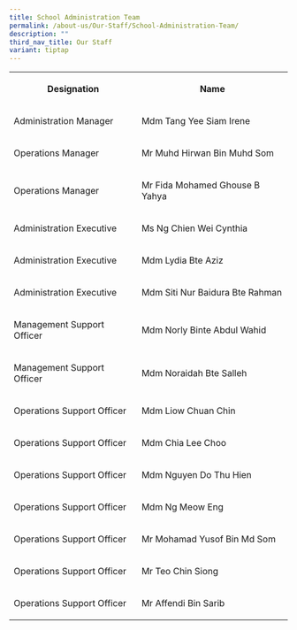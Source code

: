 ```yaml
---
title: School Administration Team
permalink: /about-us/Our-Staff/School-Administration-Team/
description: ""
third_nav_title: Our Staff
variant: tiptap
---
```

<table style="minWidth: 50px">
<colgroup>
<col>
<col>
</colgroup>
<tbody>
<tr>
<th rowspan="1" colspan="1">
<p>Designation
<br>
</p>
</th>
<th rowspan="1" colspan="1">
<p>Name
<br>
</p>
</th>
</tr>
<tr>
<td rowspan="1" colspan="1">
<p>Administration Manager
<br>
</p>
</td>
<td rowspan="1" colspan="1">
<p>Mdm Tang Yee Siam Irene
<br>
</p>
</td>
</tr>
<tr>
<td rowspan="1" colspan="1">
<p>Operations Manager
<br>
</p>
</td>
<td rowspan="1" colspan="1">
<p>Mr Muhd Hirwan Bin Muhd Som
<br>
</p>
</td>
</tr>
<tr>
<td rowspan="1" colspan="1">
<p>Operations Manager
<br>
</p>
</td>
<td rowspan="1" colspan="1">
<p>Mr Fida Mohamed Ghouse B Yahya
<br>
</p>
</td>
</tr>
<tr>
<td rowspan="1" colspan="1">
<p>Administration Executive
<br>
</p>
</td>
<td rowspan="1" colspan="1">
<p>Ms Ng Chien Wei Cynthia
<br>
</p>
</td>
</tr>
<tr>
<td rowspan="1" colspan="1">
<p>Administration Executive
<br>
</p>
</td>
<td rowspan="1" colspan="1">
<p>Mdm Lydia Bte Aziz
<br>
</p>
</td>
</tr>
<tr>
<td rowspan="1" colspan="1">
<p>Administration Executive
<br>
</p>
</td>
<td rowspan="1" colspan="1">
<p>Mdm Siti Nur Baidura Bte Rahman
<br>
</p>
</td>
</tr>
<tr>
<td rowspan="1" colspan="1">
<p>Management Support Officer
<br>
</p>
</td>
<td rowspan="1" colspan="1">
<p>Mdm Norly Binte Abdul Wahid</p>
</td>
</tr>
<tr>
<td rowspan="1" colspan="1">
<p>Management Support Officer</p>
</td>
<td rowspan="1" colspan="1">
<p>Mdm Noraidah Bte Salleh</p>
</td>
</tr>
<tr>
<td rowspan="1" colspan="1">
<p>Operations Support Officer
<br>
</p>
</td>
<td rowspan="1" colspan="1">
<p>Mdm Liow Chuan Chin
<br>
</p>
</td>
</tr>
<tr>
<td rowspan="1" colspan="1">
<p>Operations Support Officer
<br>
</p>
</td>
<td rowspan="1" colspan="1">
<p>Mdm Chia Lee Choo
<br>
</p>
</td>
</tr>
<tr>
<td rowspan="1" colspan="1">
<p>Operations Support Officer
<br>
</p>
</td>
<td rowspan="1" colspan="1">
<p>Mdm Nguyen Do Thu Hien</p>
</td>
</tr>
<tr>
<td rowspan="1" colspan="1">
<p>Operations Support Officer
<br>
</p>
</td>
<td rowspan="1" colspan="1">
<p>Mdm Ng Meow Eng</p>
</td>
</tr>
<tr>
<td rowspan="1" colspan="1">
<p>Operations Support Officer
<br>
</p>
</td>
<td rowspan="1" colspan="1">
<p>Mr Mohamad Yusof Bin Md Som</p>
</td>
</tr>
<tr>
<td rowspan="1" colspan="1">
<p>Operations Support Officer</p>
</td>
<td rowspan="1" colspan="1">
<p>Mr Teo Chin Siong</p>
</td>
</tr>
<tr>
<td rowspan="1" colspan="1">
<p>Operations Support Officer</p>
</td>
<td rowspan="1" colspan="1">
<p>Mr Affendi Bin Sarib</p>
</td>
</tr>
</tbody>
</table>
<p></p>